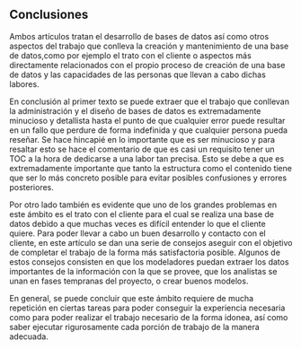 ## Conclusiones 

Ambos artículos tratan el desarrollo de bases de datos así como otros aspectos del trabajo que conlleva la creación y mantenimiento de una base de datos,como por ejemplo el trato con el cliente o aspectos más directamente relacionados con el propio proceso de creación de una base de datos y las capacidades de las personas que llevan a cabo dichas labores.

En conclusión al primer texto se puede extraer que el trabajo que conllevan la administración y el diseño de bases de datos es extremadamente minucioso y detallista hasta el punto de que cualquier error puede resultar en un fallo que perdure de forma indefinida y que cualquier persona pueda reseñar. Se hace hincapié en lo importante que es ser minucioso y para resaltar esto se hace el comentario de que es casi un requisito tener un TOC a la hora de dedicarse a una labor tan precisa. Esto se debe a que es extremadamente importante que tanto la estructura como el contenido tiene que ser lo más concreto posible para evitar posibles confusiones y errores posteriores.

Por otro lado también es evidente que uno de los grandes problemas en este ámbito es el trato con el cliente para el cual se realiza una base de datos debido a que muchas veces es difícil entender lo que el cliente quiere. Para poder llevar a cabo un buen desarrollo y contacto con el cliente, en este artículo se dan una serie de consejos aseguir con el objetivo de completar el trabajo de la forma más satisfactoria posible. Algunos de estos consejos consisten en que los modeladores puedan extraer los datos importantes de la información con la que se provee, que los analistas se unan en fases tempranas del proyecto, o crear buenos modelos.

En general, se puede concluir que este ámbito requiere de mucha repetición en ciertas tareas para poder conseguir la experiencia necesaria como para poder realizar el trabajo necesario de la forma idonea, así como saber ejecutar rigurosamente cada porción de trabajo de la manera adecuada.
